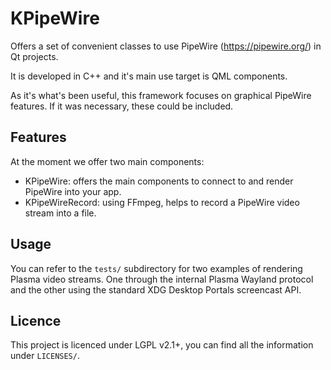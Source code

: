 # KPipeWire

Offers a set of convenient classes to use PipeWire (https://pipewire.org/) in Qt projects.

It is developed in C++ and it's main use target is QML components.

As it's what's been useful, this framework focuses on graphical PipeWire features. If it was necessary, these could be included.

## Features

At the moment we offer two main components:
* KPipeWire: offers the main components to connect to and render PipeWire into your app.
* KPipeWireRecord: using FFmpeg, helps to record a PipeWire video stream into a file.

## Usage

You can refer to the `tests/` subdirectory for two examples of rendering Plasma video streams. One through the internal Plasma Wayland protocol and the other using the standard XDG Desktop Portals screencast API.

## Licence

This project is licenced under LGPL v2.1+, you can find all the information under `LICENSES/`.
